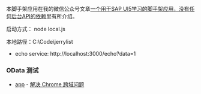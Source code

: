 本脚手架应用在我的微信公众号文章[一个用于SAP UI5学习的脚手架应用，没有任何后台API的依赖](https://mp.weixin.qq.com/s?__biz=MzI3MDE4MjM5Mg==&mid=2247490638&idx=1&sn=2d48eeb6c0004950adaa97703e648796&chksm=ead5aed9dda227cf7b42b0f5f002a2517648f941695db22ddc09afa8725e1ca7960d69f4863e&token=1803122613&lang=zh_CN#rd)里有所介绍。

启动方式： node local.js

本地路径：C:\Code\jerrylist

* echo service: http://localhost:3000/echo?data=1

### OData 测试

* [app](https://github.com/wangzixi-diablo/ui5-toolset/tree/main/odata-table) - [解决 Chrome 跨域问题](https://zhuanlan.zhihu.com/p/376910773)

